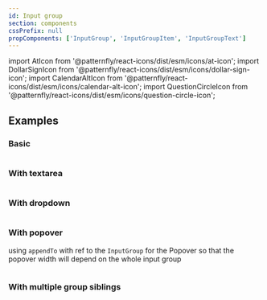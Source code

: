 ```yaml
---
id: Input group
section: components
cssPrefix: null
propComponents: ['InputGroup', 'InputGroupItem', 'InputGroupText']
---
```


import AtIcon from '@patternfly/react-icons/dist/esm/icons/at-icon';
import DollarSignIcon from '@patternfly/react-icons/dist/esm/icons/dollar-sign-icon';
import CalendarAltIcon from '@patternfly/react-icons/dist/esm/icons/calendar-alt-icon';
import QuestionCircleIcon from '@patternfly/react-icons/dist/esm/icons/question-circle-icon';

## Examples

### Basic

```ts file='./InputGroupBasic.tsx'

```

### With textarea

```ts file='./InputGroupWithTextarea.tsx'

```

### With dropdown

```ts file='./InputGroupWithDropdown.tsx'

```

### With popover

using `appendTo` with ref to the `InputGroup` for the Popover so that the popover width will depend on the whole input group
```ts file ='./InputGroupWithPopover.tsx'

```

### With multiple group siblings

```ts file='./InputGroupWithSiblings.tsx'

```
